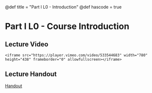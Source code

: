 @def title = "Part I L0 - Introduction"
@def hascode = true

# Part I L0 - Course Introduction
## Lecture Video
~~~
<iframe src="https://player.vimeo.com/video/533544683" width="780" height="438" frameborder="0" allowfullscreen></iframe>
~~~
## Lecture Handout
[Handout](/part_i/ME319_-_Mechatronics_-_Part_I_Lecture_0_Class_Introduction.pdf)